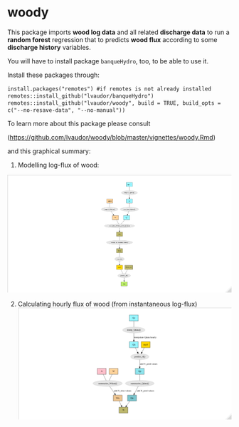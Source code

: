 # woody

This package imports **wood log data** and all related **discharge data** to run a **random forest** regression that to predicts **wood flux** according to some **discharge history** variables. 

You will have to install package `banqueHydro`, too, to be able to use it.

Install these packages through:

```{r}
install.packages("remotes") #if remotes is not already installed
remotes::install_github("lvaudor/banqueHydro")
remotes::install_github("lvaudor/woody", build = TRUE, build_opts = c("--no-resave-data", "--no-manual"))
```

To learn more about this package please consult

(https://github.com/lvaudor/woody/blob/master/vignettes/woody.Rmd)

and this graphical summary:

1. Modelling log-flux of wood:

![](https://github.com/lvaudor/woody/blob/master/docs/diag_1.png?raw=true)


2. Calculating hourly flux of wood (from instantaneous log-flux)
![](https://github.com/lvaudor/woody/blob/master/docs/diag_2.png?raw=true)


